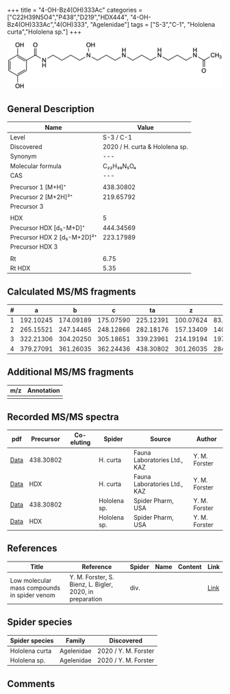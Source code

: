+++
title = "4-OH-Bz4(OH)333Ac"
categories = ["C22H39N5O4","P438","D219","HDX444",
"4-OH-Bz4(OH)333Ac","4(OH)333",
"Agelenidae"]
tags = ["S-3","C-1",
"Hololena curta","Hololena sp."]
+++

![](/img/4-OH-Bz4(OH)333Ac.png)

## General Description

| Name                       | Value              |
|----------------------------|--------------------|
| Level                      | S-3 / C-1          |
| Discovered                 | 2020 / H. curta & Hololena sp. |
| Synonym                    | ---                |
| Molecular formula          | C₂₂H₃₉N₅O₄                   |
| CAS                        | ---                |
|                            |                    |
| Precursor 1 [M+H]⁺         | 438.30802                   |
| Precursor 2 [M+2H]²⁺       | 219.65792                   |
| Precursor 3                |                    |
|                            |                    |
| HDX                        | 5                   |
| Precursor HDX   [d₅-M+D]⁺   | 444.34569                   |
| Precursor HDX 2 [d₅-M+2D]²⁺ | 223.17989                    |
| Precursor HDX 3            |                    |
|                            |                    |
| Rt                         | 6.75                   |
| Rt HDX                     | 5.35                   |

## Calculated MS/MS fragments

| # | a         | b         | c         | ta        | z         | y         | tz        |
|---|-----------|-----------|-----------|-----------|-----------|-----------|-----------|
| 1 | 192.10245 | 174.09189 | 175.07590 | 225.12391 | 100.07624 | 83.04969 | 117.10279 |
| 2 | 265.15521 | 247.14465 | 248.12866 | 282.18176 | 157.13409 | 140.10754 | 174.16064 |
| 3 | 322.21306 | 304.20250 | 305.18651 | 339.23961 | 214.19194 | 197.16539 | 247.21340 |
| 4 | 379.27091 | 361.26035 | 362.24436 | 438.30802 | 301.26035 | 284.23380 | 318.28690 |

## Additional MS/MS fragments

| m/z | Annotation |
|-----|------------|
|     |            |

## Recorded MS/MS spectra

| pdf                                             | Precursor | Co-eluting | Spider      | Source                       | Author        |
|-------------------------------------------------|-----------|------------|-------------|------------------------------|---------------|
| [Data](/pdf/H-curta/438_4-OH-Bz4(OH)333Ac_Hc.pdf) | 438.30802 |           | H. curta | Fauna Laboratories Ltd., KAZ | Y. M. Forster |
| [Data](/pdf/H-curta/438_4-OH-Bz4(OH)333Ac_Hc_HDX.pdf) | HDX |           | H. curta | Fauna Laboratories Ltd., KAZ | Y. M. Forster |
| [Data](/pdf/Hololena-sp/438_4-OH-Bz4(OH)333Ac_Ho-sp.pdf) | 438.30802 |           | Hololena sp. | Spider Pharm, USA | Y. M. Forster |
| [Data](/pdf/Hololena-sp/438_4-OH-Bz4(OH)333Ac_Ho-sp_HDX.pdf) | HDX |           | Hololena sp. | Spider Pharm, USA | Y. M. Forster |


## References

| Title | Reference | Spider | Name | Content | Link |
|-------|-----------|--------|------|---------|------|
| Low molecular mass compounds in spider venom      | Y. M. Forster, S. Bienz, L. Bigler, 2020, in preparation          | div.       |   |   | [Link](unknown) |

## Spider species

| Spider species     | Family     | Discovered           |
|--------------------|------------|----------------------|
| Hololena curta | Agelenidae | 2020 / Y. M. Forster |
| Hololena sp. | Agelenidae | 2020 / Y. M. Forster |


## Comments